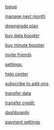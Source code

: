<a href="iq.oodi://topup">topup</a>

<a href="iq.oodi://updateplan">manage next month</a>

<a href="iq.oodi://downgrade">downgrade plan</a>

<a href="iq.oodi://moredata">buy data booster</a>

<a href="iq.oodi://moreminutes">buy minute booster</a>

<a href="iq.oodi://invite">invite friends</a>

<a href="iq.oodi://settings">settings:</a>

<a href="iq.oodi://help">help center</a>

<a href="iq.oodi://addons">subscribe to add-ons</a>

<a href="iq.oodi://sharedata">transfer data</a>

<a href="iq.oodi://sharecredit">transfer credit:</a>

<a href="iq.oodi://stats">dashboards</a>

<a href="iq.oodi://paymentsettings">payment settings</a>
